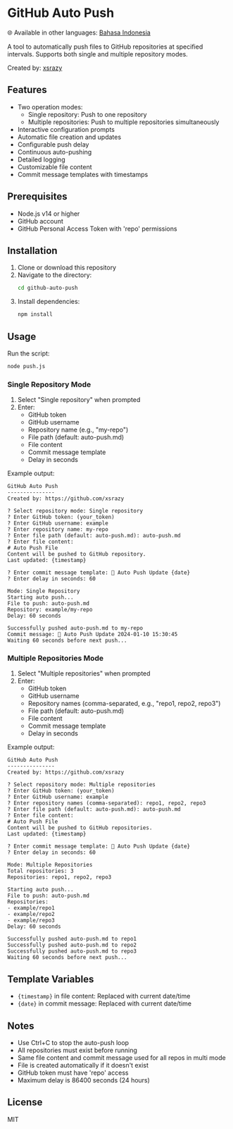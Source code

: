 # GitHub Auto Push
🌐 Available in other languages: [Bahasa Indonesia](README.id.md)

A tool to automatically push files to GitHub repositories at specified intervals. Supports both single and multiple repository modes.

Created by: [xsrazy](https://github.com/xsrazy)

## Features

- Two operation modes:
  - Single repository: Push to one repository
  - Multiple repositories: Push to multiple repositories simultaneously
- Interactive configuration prompts
- Automatic file creation and updates
- Configurable push delay
- Continuous auto-pushing
- Detailed logging
- Customizable file content
- Commit message templates with timestamps

## Prerequisites

- Node.js v14 or higher
- GitHub account
- GitHub Personal Access Token with 'repo' permissions

## Installation

1. Clone or download this repository
2. Navigate to the directory:
   ```bash
   cd github-auto-push
   ```
3. Install dependencies:
   ```bash
   npm install
   ```

## Usage

Run the script:
```bash
node push.js
```

### Single Repository Mode

1. Select "Single repository" when prompted
2. Enter:
   - GitHub token
   - GitHub username
   - Repository name (e.g., "my-repo")
   - File path (default: auto-push.md)
   - File content
   - Commit message template
   - Delay in seconds

Example output:
```
GitHub Auto Push
---------------
Created by: https://github.com/xsrazy

? Select repository mode: Single repository
? Enter GitHub token: (your_token)
? Enter GitHub username: example
? Enter repository name: my-repo
? Enter file path (default: auto-push.md): auto-push.md
? Enter file content:
# Auto Push File
Content will be pushed to GitHub repository.
Last updated: {timestamp}

? Enter commit message template: 🤖 Auto Push Update {date}
? Enter delay in seconds: 60

Mode: Single Repository
Starting auto push...
File to push: auto-push.md
Repository: example/my-repo
Delay: 60 seconds

Successfully pushed auto-push.md to my-repo
Commit message: 🤖 Auto Push Update 2024-01-10 15:30:45
Waiting 60 seconds before next push...
```

### Multiple Repositories Mode

1. Select "Multiple repositories" when prompted
2. Enter:
   - GitHub token
   - GitHub username
   - Repository names (comma-separated, e.g., "repo1, repo2, repo3")
   - File path (default: auto-push.md)
   - File content
   - Commit message template
   - Delay in seconds

Example output:
```
GitHub Auto Push
---------------
Created by: https://github.com/xsrazy

? Select repository mode: Multiple repositories
? Enter GitHub token: (your_token)
? Enter GitHub username: example
? Enter repository names (comma-separated): repo1, repo2, repo3
? Enter file path (default: auto-push.md): auto-push.md
? Enter file content:
# Auto Push File
Content will be pushed to GitHub repositories.
Last updated: {timestamp}

? Enter commit message template: 🤖 Auto Push Update {date}
? Enter delay in seconds: 60

Mode: Multiple Repositories
Total repositories: 3
Repositories: repo1, repo2, repo3

Starting auto push...
File to push: auto-push.md
Repositories:
- example/repo1
- example/repo2
- example/repo3
Delay: 60 seconds

Successfully pushed auto-push.md to repo1
Successfully pushed auto-push.md to repo2
Successfully pushed auto-push.md to repo3
Waiting 60 seconds before next push...
```

## Template Variables

- `{timestamp}` in file content: Replaced with current date/time
- `{date}` in commit message: Replaced with current date/time

## Notes

- Use Ctrl+C to stop the auto-push loop
- All repositories must exist before running
- Same file content and commit message used for all repos in multi mode
- File is created automatically if it doesn't exist
- GitHub token must have 'repo' access
- Maximum delay is 86400 seconds (24 hours)

## License

MIT
